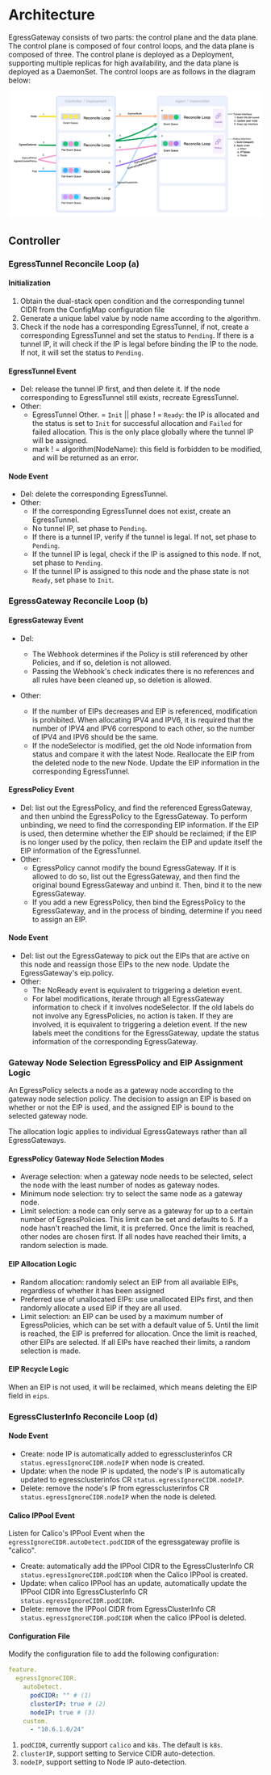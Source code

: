 # Architecture

EgressGateway consists of two parts: the control plane and the data plane. The control plane is composed of four control loops, and the data plane is composed of three. The control plane is deployed as a Deployment, supporting multiple replicas for high availability, and the data plane is deployed as a DaemonSet. The control loops are as follows in the diagram below:

![arch](../images/arch.png)

## Controller

### EgressTunnel Reconcile Loop (a)

#### Initialization

1. Obtain the dual-stack open condition and the corresponding tunnel CIDR from the ConfigMap configuration file
2. Generate a unique label value by node name according to the algorithm.
3. Check if the node has a corresponding EgressTunnel, if not, create a corresponding EgressTunnel and set the status to `Pending`. If there is a tunnel IP, it will check if the IP is legal before binding the IP to the node.  If not, it will set the status to `Pending`.

#### EgressTunnel Event

- Del: release the tunnel IP first, and then delete it. If the node corresponding to EgressTunnel still exists, recreate EgressTunnel.
- Other:
  - EgressTunnel Other. = `Init` || phase ! = `Ready`: the IP is allocated and the status is set to `Init` for successful allocation and `Failed` for failed allocation. This is the only place globally where the tunnel IP will be assigned.
  - mark ! = algorithm(NodeName): this field is forbidden to be modified, and will be returned as an error.

#### Node Event

- Del: delete the corresponding EgressTunnel.
- Other:
  - If the corresponding EgressTunnel does not exist, create an EgressTunnel.
  - No tunnel IP, set phase to `Pending`.
  - If there is a tunnel IP, verify if the tunnel is legal. If not, set phase to `Pending`.
  - If the tunnel IP is legal, check if the IP is assigned to this node. If not, set phase to `Pending`.
  - If the tunnel IP is assigned to this node and the phase state is not `Ready`, set phase to `Init`.

### EgressGateway Reconcile Loop (b)

#### EgressGateway Event

- Del:
  - The Webhook determines if the Policy is still referenced by other Policies, and if so, deletion is not allowed.
  - Passing the Webhook's check indicates there is no references and all rules have been cleaned up, so deletion is allowed.

- Other:
  - If the number of EIPs decreases and EIP is referenced, modification is prohibited. When allocating IPV4 and IPV6, it is required that the number of IPV4 and IPV6 correspond to each other, so the number of IPV4 and IPV6 should be the same.
  - If the nodeSelector is modified, get the old Node information from status and compare it with the latest Node. Reallocate the EIP from the deleted node to the new Node. Update the EIP information in the corresponding EgressTunnel.

#### EgressPolicy Event

- Del: list out the EgressPolicy, and find the referenced EgressGateway, and then unbind the EgressPolicy to the EgressGateway. To perform unbinding, we need to find the corresponding EIP information. If the EIP is used, then determine whether the EIP should be reclaimed; if the EIP is no longer used by the policy, then reclaim the EIP and update itself the EIP information of the EgressTunnel.
- Other:
  - EgressPolicy cannot modify the bound EgressGateway. If it is allowed to do so, list out the EgressGateway, and then find the original bound EgressGateway and unbind it. Then, bind it to the new EgressGateway.
  - If you add a new EgressPolicy, then bind the EgressPolicy to the EgressGateway, and in the process of binding, determine if you need to assign an EIP.

#### Node Event

- Del: list out the EgressGateway to pick out the EIPs that are active on this node and reassign those EIPs to the new node. Update the EgressGateway's eip.policy.
- Other:
  - The NoReady event is equivalent to triggering a deletion event.
  - For label modifications, iterate through all EgressGateway information to check if it involves nodeSelector. If the old labels do not involve any EgressPolicies, no action is taken. If they are involved, it is equivalent to triggering a deletion event. If the new labels meet the conditions for the EgressGateway, update the status information of the corresponding EgressGateway.

### Gateway Node Selection EgressPolicy and EIP Assignment Logic

An EgressPolicy selects a node as a gateway node according to the gateway node selection policy. The decision to assign an EIP is based on whether or not the EIP is used, and the assigned EIP is bound to the selected gateway node.

The allocation logic applies to individual EgressGateways rather than all EgressGateways.

#### EgressPolicy Gateway Node Selection Modes

- Average selection: when a gateway node needs to be selected, select the node with the least number of nodes as gateway nodes.
- Minimum node selection: try to select the same node as a gateway node.
- Limit selection: a node can only serve as a gateway for up to a certain number of EgressPolicies. This limit can be set and defaults to 5. If a node hasn't reached the limit, it is preferred. Once the limit is reached, other nodes are chosen first. If all nodes have reached their limits, a random selection is made.

#### EIP Allocation Logic

- Random allocation: randomly select an EIP from all available EIPs, regardless of whether it has been assigned
- Preferred use of unallocated EIPs: use unallocated EIPs first, and then randomly allocate a used EIP if they are all used.
- Limit selection: an EIP can be used by a maximum number of EgressPolicies, which can be set with a default value of 5. Until the limit is reached, the EIP is preferred for allocation. Once the limit is reached, other EIPs are selected. If all EIPs have reached their limits, a random selection is made.

#### EIP Recycle Logic

When an EIP is not used, it will be reclaimed, which means deleting the EIP field in `eips`.

### EgressClusterInfo Reconcile Loop (d)

#### Node Event

- Create: node IP is automatically added to egressclusterinfos CR `status.egressIgnoreCIDR.nodeIP` when node is created.
- Update: when the node IP is updated, the node's IP is automatically updated to egressclusterinfos CR `status.egressIgnoreCIDR.nodeIP`.
- Delete: remove the node's IP from egressclusterinfos CR `status.egressIgnoreCIDR.nodeIP` when the node is deleted.

#### Calico IPPool Event

Listen for Calico's IPPool Event when the `egressIgnoreCIDR.autoDetect.podCIDR` of the egressgateway profile is "calico".

- Create: automatically add the IPPool CIDR to the EgressClusterInfo CR `status.egressIgnoreCIDR.podCIDR` when the Calico IPPool is created.
- Update: when calico IPPool has an update, automatically update the IPPool CIDR into EgressClusterInfo CR `status.egressIgnoreCIDR.podCIDR`.
- Delete: remove the IPPool CIDR from EgressClusterInfo CR `status.egressIgnoreCIDR.podCIDR` when the calico IPPool is deleted.

#### Configuration File

Modify the configuration file to add the following configuration:

```yaml
feature.
  egressIgnoreCIDR.
    autoDetect.
      podCIDR: "" # (1)
      clusterIP: true # (2)
      nodeIP: true # (3)
    custom.
      - "10.6.1.0/24"
```

1. `podCIDR`, currently support `calico` and `k8s`. The default is `k8s`.
2. `clusterIP`, support setting to Service CIDR auto-detection.
3. `nodeIP`, support setting to Node IP auto-detection.
